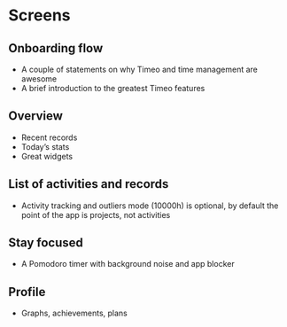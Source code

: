 # Screens
## Onboarding flow
* A couple of statements on why Timeo and time management are awesome
* A brief introduction to the greatest Timeo features
## Overview
* Recent records
* Today’s stats
* Great widgets
## List of activities and records
* Activity tracking and outliers mode (10000h) is optional, by default the point of the app is projects, not activities
## Stay focused
* A Pomodoro timer with background noise and app blocker
## Profile
* Graphs, achievements, plans
